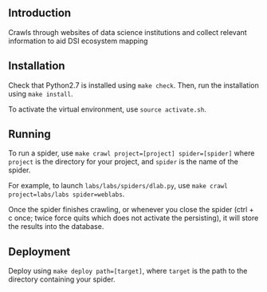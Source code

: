 ## Introduction
Crawls through websites of data science institutions and collect relevant information to aid DSI ecosystem mapping

## Installation

Check that Python2.7 is installed using `make check`. Then, run the installation using `make install`.

To activate the virtual environment, use `source activate.sh`.

## Running

To run a spider, use `make crawl project=[project] spider=[spider]` where
`project` is the directory for your project, and `spider` is the name
of the spider.

For example, to launch `labs/labs/spiders/dlab.py`, use
`make crawl project=labs/labs spider=weblabs`.

Once the spider finishes crawling, or whenever you close the spider (ctrl + c once; twice force quits which does not activate the persisting), it will store the results into the database.

## Deployment

Deploy using `make deploy path=[target]`, where `target` is the path to the
directory containing your spider.

